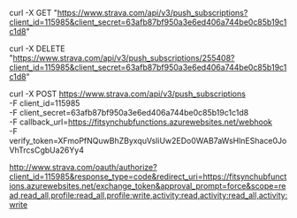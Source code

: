 curl -X GET "https://www.strava.com/api/v3/push_subscriptions?client_id=115985&client_secret=63afb87bf950a3e6ed406a744be0c85b19c1c1d8"

curl -X DELETE "https://www.strava.com/api/v3/push_subscriptions/255408?client_id=115985&client_secret=63afb87bf950a3e6ed406a744be0c85b19c1c1d8"

curl -X POST https://www.strava.com/api/v3/push_subscriptions \
      -F client_id=115985 \
      -F client_secret=63afb87bf950a3e6ed406a744be0c85b19c1c1d8 \
      -F callback_url=https://fitsynchubfunctions.azurewebsites.net/webhook \
      -F verify_token=XFmoPfNQuwBhZByxquVsliUw2EDo0WAB7aWsHlnEShace0JoVhTrcsCgbUa26Yy4

http://www.strava.com/oauth/authorize?client_id=115985&response_type=code&redirect_uri=https://fitsynchubfunctions.azurewebsites.net/exchange_token&approval_prompt=force&scope=read,read_all,profile:read_all,profile:write,activity:read,activity:read_all,activity:write